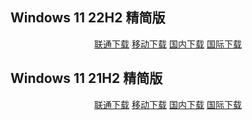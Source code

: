 ## Windows 11 22H2 精简版

<p align="center">
    <a class="btn" href="https://download.fuibafuyu.cn/d/123/System/Windows/Lite/Win11-22H2-Lite-ALPHA220329.iso">联通下载</a>
    <a class="btn" href="https://download.fuibafuyu.cn/d/139/System/Windows/Lite/Win11-22H2-Lite-ALPHA220329.iso">移动下载</a>
    <a class="btn" href="https://download.fuibafuyu.top/Ali/System/Windows/Lite/Win11-22H2-Lite-ALPHA220329.iso">国内下载</a>
    <a class="btn" href="https://download.fuibafuyu.top/OD/System/Windows/Lite/Win11-22H2-Lite-ALPHA220329.iso">国际下载</a>
</p>

## Windows 11 21H2 精简版

<p align="center">
    <a class="btn" href="https://download.fuibafuyu.cn/d/123/System/Windows/Lite/Win11-21H2-Lite-ALPHA211003.iso">联通下载</a>
    <a class="btn" href="https://download.fuibafuyu.cn/d/139/System/Windows/Lite/Win11-21H2-Lite-ALPHA211003.iso">移动下载</a>
    <a class="btn" href="https://download.fuibafuyu.top/Ali/System/Windows/Lite/Win11-21H2-Lite-ALPHA211003.iso">国内下载</a>
    <a class="btn" href="https://download.fuibafuyu.top/OD/System/Windows/Lite/Win11-21H2-Lite-ALPHA211003.iso">国际下载</a>
</p>